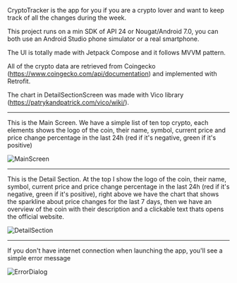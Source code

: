 CryptoTracker is the app for you if you are a crypto lover and want to keep track of all the changes during the week. 

This project runs on a min SDK of API 24 or Nougat/Android 7.0, you can both use an Android Studio phone simulator or a real smartphone.

The UI is totally made with Jetpack Compose and it follows MVVM pattern.

All of the crypto data are retrieved from Coingecko (https://www.coingecko.com/api/documentation) and implemented with Retrofit.

The chart in DetailSectionScreen was made with Vico library (https://patrykandpatrick.com/vico/wiki/).

--------

This is the Main Screen. We have a simple list of ten top crypto, each elements shows the logo of the coin, their name, symbol, current price
and price change percentage in the last 24h (red if it's negative, green if it's positive)


![MainScreen](https://github.com/Claudia-pit/CryptoTracker/assets/56250173/11e6c75d-c71f-4afe-9e3d-389a915c2113)



-------
This is the Detail Section. At the top I show the logo of the coin, their name, symbol, current price
and price change percentage in the last 24h (red if it's negative, green if it's positive), right above we have the chart that shows the sparkline about price changes 
for the last 7 days, then we have an overview of the coin with their description and a clickable text thats opens the official website.

![DetailSection](https://github.com/Claudia-pit/CryptoTracker/assets/56250173/ed7f68a5-094e-4a9f-bf6a-52e261321d28)


---------
If you don't have internet connection when launching the app, you'll see a simple error message

![ErrorDialog](https://github.com/Claudia-pit/CryptoTracker/assets/56250173/54305e2f-491f-444f-a4ba-07d3b867b40d)




